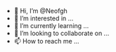 - 👋 Hi, I’m @Neofgh
- 👀 I’m interested in ...
- 🌱 I’m currently learning ...
- 💞️ I’m looking to collaborate on ...
- 📫 How to reach me ...

<!---
Neofgh/Neofgh is a ✨ special ✨ repository because its `README.md` (this file) appears on your GitHub profile.
You can click the Preview link to take a look at your changes.
--->
